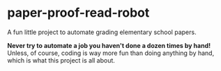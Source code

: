 # paper-proof-read-robot
A fun little project to automate grading elementary school papers.

**Never try to automate a job you haven't done a dozen times by hand!**
Unless, of course, coding is way more fun than doing anything by hand, which is what this project is all about.



